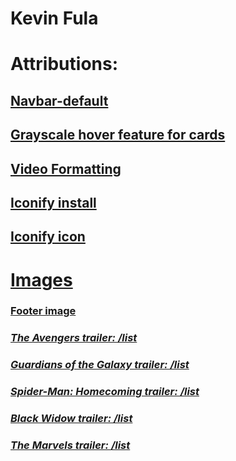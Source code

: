 # Kevin Fula

# Attributions:


## [Navbar-default](https://flowbite.com/docs/components/navbar/)
## [Grayscale hover feature for cards](https://flowbite.com/docs/typography/images/#grayscale)
## [Video Formatting](https://tailwindcss.com/docs/aspect-ratio)

## [Iconify install](https://iconify.design/docs/icon-components/svelte/)

## [Iconify icon](https://icon-sets.iconify.design/fluent-mdl2/my-movies-t-v/)

# [Images](https://www.google.ca/imghp?hl=en&ogbl)

### [Footer image](https://www.google.ca/search?q=marvel+icon+svg&sca_esv=588490409&sxsrf=AM9HkKlyATW5ir-2OWAvyzu--pbKCo_4sQ%3A1701900286103&source=hp&ei=_u9wZf3jA6Pg0PEPo6OBGA&iflsig=AO6bgOgAAAAAZXD-DqA-XfNQBKQmx-P5V6zkAzvurkpZ&ved=0ahUKEwj92vnP6PuCAxUjMDQIHaNRAAMQ4dUDCAw&uact=5&oq=marvel+icon+svg&gs_lp=Egdnd3Mtd2l6Ig9tYXJ2ZWwgaWNvbiBzdmcyBhAAGBYYHkiVIVAAWLQfcAB4AJABAJgBygGgAdcNqgEFOC41LjK4AQPIAQD4AQHCAgoQIxiABBiKBRgnwgIKEAAYgAQYigUYQ8ICEBAAGIAEGIoFGEMYsQMYgwHCAgsQABiABBiKBRiRAsICERAuGIAEGLEDGMcBGK8BGI4FwgILEAAYgAQYsQMYgwHCAhkQLhhDGIMBGMcBGNQCGLEDGNEDGIAEGIoFwgIFEAAYgATCAgUQLhiABMICCBAuGIAEGOUEwgILEC4YgAQYxwEYrwE&sclient=gws-wiz#vhid=s8tSZaqwf201cM&vssid=l)

### ***[The Avengers trailer: /list](https://www.youtube.com/embed/1hPpG4s3-O4?si=VoVNMcColKzTBfRi)***
### ***[Guardians of the Galaxy trailer: /list](https://www.youtube.com/watch?v=d96cjJhvlMA)***
### ***[Spider-Man: Homecoming trailer: /list](https://www.youtube.com/watch?v=rk-dF1lIbIg)***
### ***[Black Widow trailer: /list](https://www.youtube.com/watch?v=RxAtuMu_ph4)***
### ***[The Marvels trailer: /list](https://www.youtube.com/watch?v=wS_qbDztgVY)***

